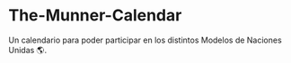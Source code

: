 # The-Munner-Calendar
Un calendario para poder participar en los distintos Modelos de Naciones Unidas 🌎.
